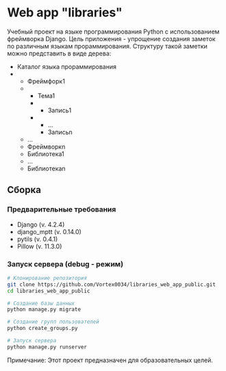 # Web app "libraries"

Учебный проект на языке программирования Python с использованием фреймворка Django. Цель приложения - упрощение создания заметок по различным языкам прораммирования. Структуру такой заметки можно представить в виде дерева:
- Каталог языка прораммирования
- - Фреймфорк1
  - - Тема1
    - - Запись1
    - - ...
      - Записьn
  - ...
  - Фреймворкn
  - Библиотека1
  - ...
  - Библиотекаn

## Сборка

### Предварительные требования
- Django (v. 4.2.4)
- django_mptt (v. 0.14.0)
- pytils (v. 0.4.1)
- Pillow (v. 11.3.0)

### Запуск сервера (debug - режим)

```bash
# Клонирование репозитория
git clone https://github.com/Vortex0034/libraries_web_app_public.git
cd libraries_web_app_public

# Создание базы данных
python manage.py migrate

# Создание групп пользователей
python create_groups.py

# Запуск сервера
python manage.py runserver
```

Примечание: Этот проект предназначен для образовательных целей.
